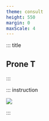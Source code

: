 ```yaml
---
theme: consult
height: 550
margin: 0
maxScale: 4
---
```

<!-- slide template="[[gym-ex]]" -->

::: title
## Prone T
:::

::: instruction

![](https://miro.medium.com/max/800/0*Iblb-5YMys5O9qkK.gif)<!-- element style="width:500px;object-fit:contain" -->

:::
